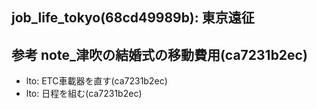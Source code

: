 job_life_tokyo(68cd49989b): 東京遠征
---

参考
note_津吹の結婚式の移動費用(ca7231b2ec)
---

- lto: ETC車載器を直す(ca7231b2ec)
- lto: 日程を組む(ca7231b2ec)


